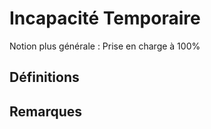 # Incapacité Temporaire 
<!-- SPDX-License-Identifier: MPL-2.0 -->

Notion plus générale : Prise en charge à 100%

## Définitions

## Remarques

